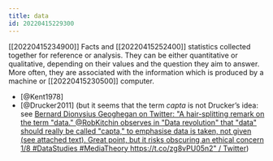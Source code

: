 ```yaml
---
title: data
id: 20220415229300
---
```


[[20220415234900]] Facts and [[20220415252400]] statistics collected together for reference or analysis. They can be either quantitative or qualitative, depending on their values and the question they aim to answer. More often, they are associated with the information which is produced by a machine or [[20220415230500]] computer.

- [@Kent1978]
- [@Drucker2011] (but it seems that the term *capta* is not Drucker’s idea: see [Bernard Dionysius Geoghegan on Twitter: "A hair-splitting remark on the term "data." @RobKitchin observes in "Data revolution" that "data" should really be called "capta," to emphasise data is taken, not given (see attached text). Great point, but it risks obscuring an ethical concern 1/8 #DataStudies #MediaTheory https://t.co/zg8vPU05n2" / Twitter](https://twitter.com/bernardionysius/status/1533405397461106689))

